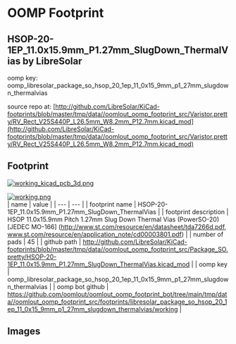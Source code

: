 # OOMP Footprint  
## HSOP-20-1EP_11.0x15.9mm_P1.27mm_SlugDown_ThermalVias  by LibreSolar  
  
oomp key: oomp_libresolar_package_so_hsop_20_1ep_11_0x15_9mm_p1_27mm_slugdown_thermalvias  
  
source repo at: [http://github.com/LibreSolar/KiCad-footprints/blob/master/tmp/data//oomlout_oomp_footprint_src/Varistor.pretty/RV_Rect_V25S440P_L26.5mm_W8.2mm_P12.7mm.kicad_mod](http://github.com/LibreSolar/KiCad-footprints/blob/master/tmp/data//oomlout_oomp_footprint_src/Varistor.pretty/RV_Rect_V25S440P_L26.5mm_W8.2mm_P12.7mm.kicad_mod)  
## Footprint  
  
[![working_kicad_pcb_3d.png](working_kicad_pcb_3d_600.png)](working_kicad_pcb_3d.png)  
  
[![working.png](working_600.png)](working.png)  
| name | value | 
| --- | --- | 
| footprint name | HSOP-20-1EP_11.0x15.9mm_P1.27mm_SlugDown_ThermalVias | 
| footprint description | HSOP 11.0x15.9mm Pitch 1.27mm Slug Down Thermal Vias (PowerSO-20) [JEDEC MO-166] (http://www.st.com/resource/en/datasheet/tda7266d.pdf, www.st.com/resource/en/application_note/cd00003801.pdf) | 
| number of pads | 45 | 
| github path | http://github.com/LibreSolar/KiCad-footprints/blob/master/tmp/data//oomlout_oomp_footprint_src/Package_SO.pretty/HSOP-20-1EP_11.0x15.9mm_P1.27mm_SlugDown_ThermalVias.kicad_mod | 
| oomp key | oomp_libresolar_package_so_hsop_20_1ep_11_0x15_9mm_p1_27mm_slugdown_thermalvias | 
| oomp bot github | https://github.com/oomlout/oomlout_oomp_footprint_bot/tree/main/tmp/data//oomlout_oomp_footprint_src/footprints/libresolar_package_so_hsop_20_1ep_11_0x15_9mm_p1_27mm_slugdown_thermalvias/working | 
## Images  
